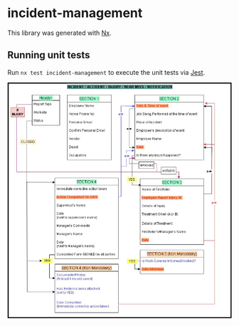 # incident-management

This library was generated with [Nx](https://nx.dev).

## Running unit tests

Run `nx test incident-management` to execute the unit tests via [Jest](https://jestjs.io).

![IncidentValidation](Incident-validation-flow.jpg)
